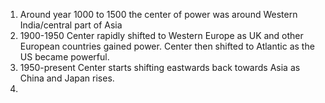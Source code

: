 

1. Around year 1000 to 1500 the center of power was around Western India/central part of Asia
2. 1900-1950 Center rapidly shifted to Western Europe as UK and other European countries gained power. Center then shifted to Atlantic as the US became powerful.
3. 1950-present Center starts shifting eastwards back towards Asia as China and Japan rises. 
4. 